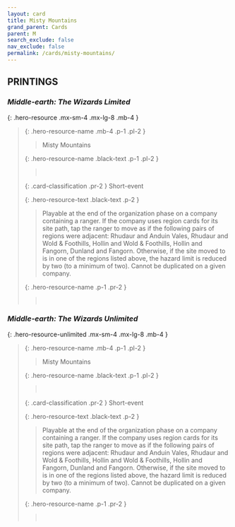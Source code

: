 ```yaml
---
layout: card
title: Misty Mountains
grand_parent: Cards
parent: M
search_exclude: false
nav_exclude: false
permalink: /cards/misty-mountains/
---
```


## PRINTINGS


### _Middle-earth: The Wizards Limited_

{: .hero-resource .mx-sm-4 .mx-lg-8 .mb-4 }
> {: .hero-resource-name .mb-4 .p-1 .pl-2 }
> > <div class="card-mp"></div>
> > <div class="card-name">Misty Mountains</div>
>
> {: .hero-resource-name .black-text .p-1 .pl-2 }
> > &nbsp;
>
> {: .card-classification .pr-2 }
> Short-event
>
> {: .hero-resource-text .black-text .p-2 }
> > Playable at the end of the organization phase on a company containing a ranger. If the company uses region cards for its site path, tap the ranger to move as if the following pairs of regions were adjacent: Rhudaur and Anduin Vales, Rhudaur and Wold & Foothills, Hollin and Wold & Foothills, Hollin and Fangorn, Dunland and Fangorn. Otherwise, if the site moved to is in one of the regions listed above, the hazard limit is reduced by two (to a minimum of two). Cannot be duplicated on a given company. 
> 
> {: .hero-resource-name .p-1 .pr-2 }
> > <div class="card-shield"></div>
> > <div class="card-corruption">&nbsp;</div>

### _Middle-earth: The Wizards Unlimited_

{: .hero-resource-unlimited .mx-sm-4 .mx-lg-8 .mb-4 }
> {: .hero-resource-name .mb-4 .p-1 .pl-2 }
> > <div class="card-mp"></div>
> > <div class="card-name">Misty Mountains</div>
>
> {: .hero-resource-name .black-text .p-1 .pl-2 }
> > &nbsp;
>
> {: .card-classification .pr-2 }
> Short-event
>
> {: .hero-resource-text .black-text .p-2 }
> > Playable at the end of the organization phase on a company containing a ranger. If the company uses region cards for its site path, tap the ranger to move as if the following pairs of regions were adjacent: Rhudaur and Anduin Vales, Rhudaur and Wold & Foothills, Hollin and Wold & Foothills, Hollin and Fangorn, Dunland and Fangorn. Otherwise, if the site moved to is in one of the regions listed above, the hazard limit is reduced by two (to a minimum of two). Cannot be duplicated on a given company. 
> 
> {: .hero-resource-name .p-1 .pr-2 }
> > <div class="card-shield"></div>
> > <div class="card-corruption">&nbsp;</div>
